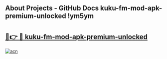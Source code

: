 ## About Projects - GitHub Docs kuku-fm-mod-apk-premium-unlocked !ym5ym

# <h2><a href="https://andorid.site?title=kuku-fm-mod-apk-premium-unlocked&ref=13PRO">🔗👉 🔴 kuku-fm-mod-apk-premium-unlocked</a></h2>

[![acn](https://github.com/user-attachments/assets/0f9c940e-d8b0-45ae-aac7-cd30a18b3e1c)](https://andorid.site?title=kuku-fm-mod-apk-premium-unlocked&ref=13PRO)

